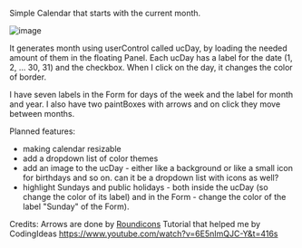 Simple Calendar that starts with the current month.

![image](https://github.com/user-attachments/assets/89c63fae-2ac8-4484-933d-cf8e101f42a5)

It generates month using userControl called ucDay, by loading the needed amount of them in the floating Panel.
Each ucDay has a label for the date (1, 2, ... 30, 31) and the checkbox. When I click on the day, it changes the color of border. 

I have seven labels in the Form for days of the week and the label for month and year. I also have two paintBoxes with arrows and on click they move between months.

Planned features:
- making calendar resizable
- add a dropdown list of color themes
- add an image to the ucDay - either like a background or like a small icon for birthdays and so on. can it be a dropdown list with icons as well?
- highlight Sundays and public holidays - both inside the ucDay (so change the color of its label) and in the Form - change the color of the label "Sunday" of the Form).

 Credits:
 Arrows are done by <a href="https://www.flaticon.com/free-icons/next" title="next icons">Roundicons</a>
 Tutorial that helped me by CodingIdeas https://www.youtube.com/watch?v=6E5nImQJC-Y&t=416s
